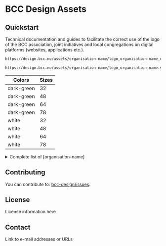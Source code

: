 # BCC Design Assets


## Quickstart
Technical documentation and guides to facilitate the correct use of the logo of the BCC association, joint initiatives and local congregations on digital platforms (websites, applications etc.).

```bash
https://design.bcc.no/assets/organisation-name/logo_organisation-name_color_size.png

https://design.bcc.no/assets/organisation-name/logo_organisation-name.svg
```

| Colors | Sizes |
| --- | --- |
| dark-green | 32 |
| dark-green | 48 |
| dark-green | 64 |
| dark-green | 78 |
| white | 32 |
| white | 48 |
| white | 64 |
| white | 78 |

<details>
  <summary>Complete list of [organisation-name]</summary>  

  * bcc-bergen
  * bcc-drammen-sande
  * bcc-eiker
  * bcc-grenland
  * bcc-hallingdal
  * bcc-hamar
  * bcc-harstad
  * bcc-horten
  * bcc-honefoss
  * bcc-molde
  * bcc-maaloy
  * bcc-oslo-og-follo
  * bcc-sandefjord
  * bcc-stavanger
  * bcc-stord
  * bcc-sorlandet
  * bcc-tonsberg
  * bcc-valdres
  * bcc-ostfold 

</details>

## Contributing
You can contribute to: [bcc-design/issues](https://github.com/bcc-code/bcc-design/issues).

## License
License information here

## Contact
Link to e-mail addresses or URLs